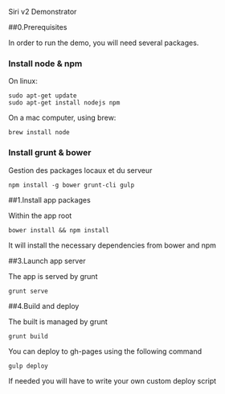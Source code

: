 Siri v2 Demonstrator

##0.Prerequisites

In order to run the demo, you will need several packages.

### Install node & npm

On linux:
```
sudo apt-get update
sudo apt-get install nodejs npm
```

On a mac computer, using brew:

```
brew install node
```

### Install grunt & bower

Gestion des packages locaux et du serveur

```
npm install -g bower grunt-cli gulp
```
##1.Install app packages

Within the app root

```
bower install && npm install
```

It will install the necessary dependencies from bower and npm

##3.Launch app server

The app is served by grunt

```
grunt serve
```

##4.Build and deploy

The built is managed by grunt

```
grunt build
```

You can deploy to gh-pages using the following command

```
gulp deploy
```

If needed you will have to write your own custom deploy script



